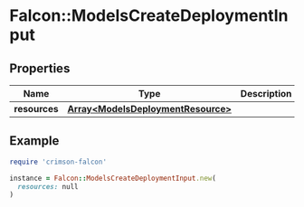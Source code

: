 # Falcon::ModelsCreateDeploymentInput

## Properties

| Name | Type | Description | Notes |
| ---- | ---- | ----------- | ----- |
| **resources** | [**Array&lt;ModelsDeploymentResource&gt;**](ModelsDeploymentResource.md) |  |  |

## Example

```ruby
require 'crimson-falcon'

instance = Falcon::ModelsCreateDeploymentInput.new(
  resources: null
)
```

